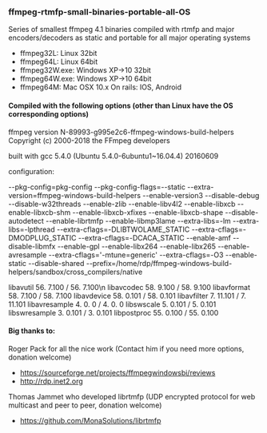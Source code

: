 ### ffmpeg-rtmfp-small-binaries-portable-all-OS
Series of smallest ffmpeg 4.1 binaries compiled with rtmfp and major encoders/decoders
as static and portable for all major operating systems

- ffmpeg32L:      Linux 32bit
- ffmpeg64L:      Linux 64bit
- ffmpeg32W.exe:  Windows XP->10 32bit
- ffmpeg64W.exe:  Windows XP->10 64bit
- ffmpeg64M:      Mac OSX 10.x
On rails: IOS, Android

#### Compiled with the following options (other than Linux have the OS corresponding options)

ffmpeg version N-89993-g995e2c6-ffmpeg-windows-build-helpers Copyright (c) 2000-2018 the FFmpeg developers

built with gcc 5.4.0 (Ubuntu 5.4.0-6ubuntu1~16.04.4) 20160609

configuration: 

   --pkg-config=pkg-config --pkg-config-flags=--static --extra-version=ffmpeg-windows-build-helpers --enable-version3 
  --disable-debug --disable-w32threads --enable-zlib --enable-libv4l2 --enable-libxcb --enable-libxcb-shm --enable-libxcb-xfixes
  --enable-libxcb-shape --disable-autodetect --enable-librtmfp --enable-libmp3lame --extra-libs=-lm 
  --extra-libs=-lpthread --extra-cflags=-DLIBTWOLAME_STATIC --extra-cflags=-DMODPLUG_STATIC 
  --extra-cflags=-DCACA_STATIC --enable-amf 
  --disable-libmfx --enable-gpl --enable-libx264 --enable-libx265 --enable-avresample --extra-cflags='-mtune=generic' 
  --extra-cflags=-O3 --enable-static --disable-shared 
  --prefix=/home/rdp/ffmpeg-windows-build-helpers/sandbox/cross_compilers/native
  
  libavutil      56.  7.100 / 56.  7.100\n
  libavcodec     58.  9.100 / 58.  9.100
  libavformat    58.  7.100 / 58.  7.100
  libavdevice    58.  0.101 / 58.  0.101
  libavfilter     7. 11.101 /  7. 11.101
  libavresample   4.  0.  0 /  4.  0.  0
  libswscale      5.  0.101 /  5.  0.101
  libswresample   3.  0.101 /  3.  0.101
  libpostproc    55.  0.100 / 55.  0.100

#### Big thanks to:

Roger Pack for all the nice work (Contact him if you need more options, donation welcome)
- https://sourceforge.net/projects/ffmpegwindowsbi/reviews
- http://rdp.inet2.org

Thomas Jammet who developed librtmfp (UDP encrypted protocol for web multicast and peer to peer, donation welcome)
- https://github.com/MonaSolutions/librtmfp
